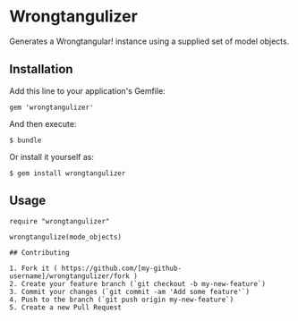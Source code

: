 # Wrongtangulizer

Generates a Wrongtangular! instance using a supplied set of model objects.

## Installation

Add this line to your application's Gemfile:

    gem 'wrongtangulizer'

And then execute:

    $ bundle

Or install it yourself as:

    $ gem install wrongtangulizer

## Usage

```
require "wrongtangulizer"

wrongtangulize(mode_objects)

## Contributing

1. Fork it ( https://github.com/[my-github-username]/wrongtangulizer/fork )
2. Create your feature branch (`git checkout -b my-new-feature`)
3. Commit your changes (`git commit -am 'Add some feature'`)
4. Push to the branch (`git push origin my-new-feature`)
5. Create a new Pull Request
